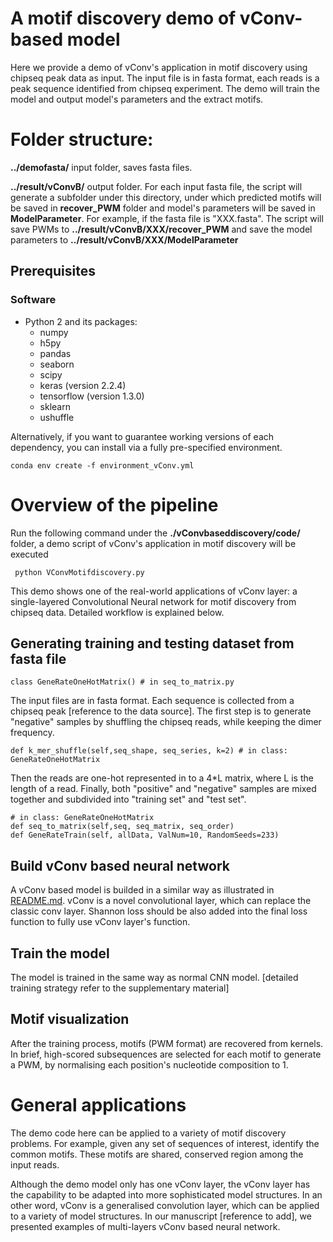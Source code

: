 # A motif discovery demo of vConv-based model

Here we provide a demo of vConv's application in motif discovery using chipseq peak data as input. The input file is in fasta format, each reads is a peak sequence identified from chipseq experiment. The demo will train the model and output model's parameters and the extract motifs.


# Folder structure:


**../demofasta/**  input folder, saves fasta files. 

**../result/vConvB/** output folder. For each input fasta file, the script will generate a subfolder under this directory, under which predicted motifs will be saved in **recover_PWM** folder and model's parameters will be saved in **ModelParameter**. For example, if the fasta file is "XXX.fasta". The script will save PWMs to **../result/vConvB/XXX/recover_PWM** and save the model parameters to **../result/vConvB/XXX/ModelParameter**


## Prerequisites

### Software

- Python 2 and its packages:
  - numpy
  - h5py
  - pandas
  - seaborn
  - scipy
  - keras (version 2.2.4)
  - tensorflow (version 1.3.0)
  - sklearn
  - ushuffle

Alternatively, if you want to guarantee working versions of each dependency, you can install via a fully pre-specified environment.
```{bash}
conda env create -f environment_vConv.yml
```

# Overview of the pipeline

Run the following command under the **./vConvbaseddiscovery/code/** folder, a demo script of vConv's application in motif discovery will be executed
```{bash}
 python VConvMotifdiscovery.py
```
This demo shows one of the real-world applications of vConv layer: a single-layered Convolutional Neural network for motif discovery from chipseq data. Detailed workflow is explained below. 


## Generating training and testing dataset from fasta file
```{python}
class GeneRateOneHotMatrix() # in seq_to_matrix.py
```
The input files are in fasta format. Each sequence is collected from a chipseq peak [reference to the data source]. The first step is to generate "negative" samples by shuffling the chipseq reads, while keeping the dimer frequency. 
```{python}
def k_mer_shuffle(self,seq_shape, seq_series, k=2) # in class: GeneRateOneHotMatrix
```
Then the reads are one-hot represented in to a 4*L matrix, where L is the length of a read. Finally, both "positive" and "negative" samples are mixed together and subdivided into "training set" and "test set".  
```{python}
# in class: GeneRateOneHotMatrix
def seq_to_matrix(self,seq, seq_matrix, seq_order)
def GeneRateTrain(self, allData, ValNum=10, RandomSeeds=233)
```
## Build vConv based neural network

A vConv based model is builded in a similar way as illustrated in [README.md](https://github.com/AUAShen/vConv/blob/main/README.md). vConv is a novel convolutional layer, which can replace the classic conv layer. Shannon loss should be also added into the final loss function to fully use vConv layer's function. 

## Train the model

The model is trained in the same way as normal CNN model. [detailed training strategy refer to the supplementary material]

## Motif visualization

After the training process, motifs (PWM format) are recovered from kernels. In brief, high-scored subsequences are selected for each motif to generate a PWM, by normalising each position's nucleotide composition to 1.   

# General applications

The demo code here can be applied to a variety of motif discovery problems. For example, given any set of sequences of interest, identify the common motifs. These motifs are shared, conserved region among the input reads.  

Although the demo model only has one vConv layer, the vConv layer has the capability to be adapted into more sophisticated model structures. In an other word, vConv is a generalised convolution layer, which can be applied to a variety of model structures. In our manuscript [reference to add], we presented examples of multi-layers vConv based neural network.   





#
